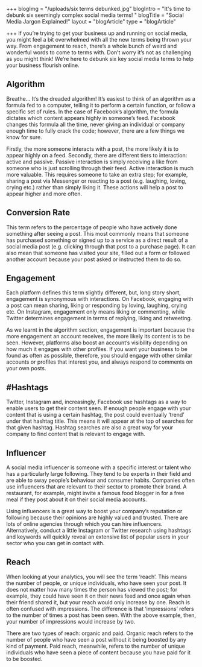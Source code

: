 +++
blogImg = "/uploads/six terms debunked.jpg"
blogIntro = "It's time to debunk six seemingly complex social media terms! "
blogTitle = "Social Media Jargon Explained!"
layout = "blogArticle"
type = "blogArticle"

+++
If you’re trying to get your business up and running on social media, you might feel a bit overwhelmed with all the new terms being thrown your way. From engagement to reach, there’s a whole bunch of weird and wonderful words to come to terms with. Don’t worry it’s not as challenging as you might think! We’re here to debunk six key social media terms to help your business flourish online.

## Algorithm

Breathe… It’s the dreaded algorithm! It’s easiest to think of an algorithm as a formula fed to a computer, telling it to perform a certain function, or follow a specific set of rules. In the case of Facebook’s algorithm, the formula dictates which content appears highly in someone’s feed. Facebook changes this formula all the time, never giving an individual or company enough time to fully crack the code; however, there are a few things we know for sure.

Firstly, the more someone interacts with a post, the more likely it is to appear highly on a feed. Secondly, there are different tiers to interaction: active and passive. Passive interaction is simply receiving a like from someone who is just scrolling through their feed. Active interaction is much more valuable. This requires someone to take an extra step; for example, sharing a post via Messenger or reacting to a post (e.g. laughing, loving, crying etc.) rather than simply liking it. These actions will help a post to appear higher and more often.

## Conversion Rate

This term refers to the percentage of people who have actively done something after seeing a post. This most commonly means that someone has purchased something or signed up to a service as a direct result of a social media post (e.g. clicking through that post to a purchase page). It can also mean that someone has visited your site, filled out a form or followed another account because your post asked or instructed them to do so.

## Engagement

Each platform defines this term slightly different, but, long story short, engagement is synonymous with interactions. On Facebook, engaging with a post can mean sharing, liking or responding by loving, laughing, crying etc. On Instagram, engagement only means liking or commenting, while Twitter determines engagement in terms of replying, liking and retweeting.

As we learnt in the algorithm section, engagement is important because the more engagement an account receives, the more likely its content is to be seen. However, platforms also boost an account’s visibility depending on how much it engages with other profiles. If you want your business to be found as often as possible, therefore, you should engage with other similar accounts or profiles that interest you, and always respond to comments on your own posts.

## #Hashtags

Twitter, Instagram and, increasingly, Facebook use hashtags as a way to enable users to get their content seen. If enough people engage with your content that is using a certain hashtag, the post could eventually ‘trend’ under that hashtag title. This means it will appear at the top of searches for that given hashtag. Hashtag searches are also a great way for your company to find content that is relevant to engage with.

## Influencer

A social media influencer is someone with a specific interest or talent who has a particularly large following. They tend to be experts in their field and are able to sway people’s behaviour and consumer habits. Companies often use influencers that are relevant to their sector to promote their brand. A restaurant, for example, might invite a famous food blogger in for a free meal if they post about it on their social media accounts.

Using influencers is a great way to boost your company’s reputation or following because their opinions are highly valued and trusted. There are lots of online agencies through which you can hire influencers. Alternatively, conduct a little Instagram or Twitter research using hashtags and keywords will quickly reveal an extensive list of popular users in your sector who you can get in contact with.

## Reach

When looking at your analytics, you will see the term ‘reach’. This means the number of people, or unique individuals, who have seen your post. It does not matter how many times the person has viewed the post; for example, they could have seen it on their news feed and once again when their friend shared it, but your reach would only increase by one. Reach is often confused with impressions. The difference is that ‘impressions’ refers to the number of times a post has been seen. With the above example, then, your number of impressions would increase by two.

There are two types of reach: organic and paid. Organic reach refers to the number of people who have seen a post without it being boosted by any kind of payment. Paid reach, meanwhile, refers to the number of unique individuals who have seen a piece of content because you have paid for it to be boosted.